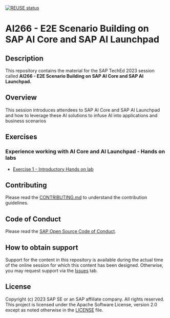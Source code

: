 [![REUSE status](https://api.reuse.software/badge/github.com/SAP-samples/teched2023-AI266)](https://api.reuse.software/info/github.com/SAP-samples/teched2023-AI266)

# AI266 - E2E Scenario Building on SAP AI Core and SAP AI Launchpad

## Description

This repository contains the material for the SAP TechEd 2023 session called **AI266 - E2E Scenario Building on SAP AI Core and SAP AI Launchpad.**

## Overview

This session introduces attendees to SAP AI Core and SAP AI Launchpad and how to leverage these AI solutions to infuse AI into applications and business scenarios

## Exercises

### Experience working with AI Core and AI Launchpad - Hands on labs

- [Exercise 1 - Introductory Hands on lab](exercises/ex1/README.md)


## Contributing
Please read the [CONTRIBUTING.md](./CONTRIBUTING.md) to understand the contribution guidelines.

## Code of Conduct
Please read the [SAP Open Source Code of Conduct](https://github.com/SAP-samples/.github/blob/main/CODE_OF_CONDUCT.md).

## How to obtain support

Support for the content in this repository is available during the actual time of the online session for which this content has been designed. Otherwise, you may request support via the [Issues](../../issues) tab.

## License
Copyright (c) 2023 SAP SE or an SAP affiliate company. All rights reserved. This project is licensed under the Apache Software License, version 2.0 except as noted otherwise in the [LICENSE](LICENSES/Apache-2.0.txt) file.
